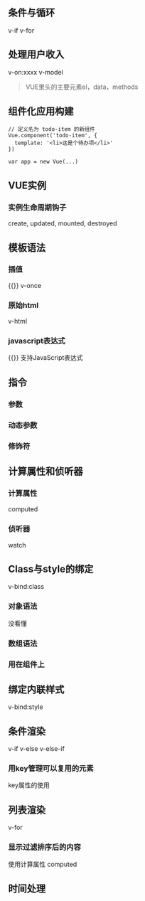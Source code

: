 ## 条件与循环
v-if v-for

## 处理用户收入
v-on:xxxx  v-model

> VUE里头的主要元素el，data，methods


## 组件化应用构建
```
// 定义名为 todo-item 的新组件
Vue.component('todo-item', {
  template: '<li>这是个待办项</li>'
})

var app = new Vue(...)
```

## VUE实例
### 实例生命周期钩子
create, updated, mounted, destroyed

## 模板语法
### 插值
{{}} v-once

### 原始html
v-html

### javascript表达式
{{}} 支持JavaScript表达式

## 指令
### 参数

### 动态参数

### 修饰符

## 计算属性和侦听器
### 计算属性
computed

### 侦听器
watch

## Class与style的绑定
v-bind:class
### 对象语法
没看懂

### 数组语法

### 用在组件上

## 绑定内联样式

v-bind:style


## 条件渲染
v-if v-else v-else-if

### 用key管理可以复用的元素
key属性的使用


## 列表渲染
v-for

### 显示过滤排序后的内容
使用计算属性 computed


## 时间处理